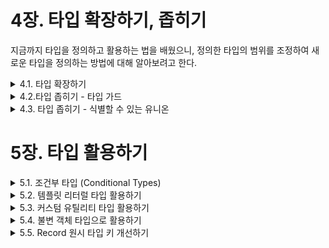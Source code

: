 # 4장. 타입 확장하기, 좁히기

지금까지 타입을 정의하고 활용하는 법을 배웠으니, 정의한 타입의 범위를 조정하여 새로운 타입을 정의하는 방법에 대해 알아보려고 한다.

<details>
<summary>4.1. 타입 확장하기</summary>

- 타입 확장 개념

  - 기존 타입을 사용해서 새로운 타입을 정의하는 것을 일컫는다.
  - 타입 확장 시 `extends`, `교차 타입(&)`, `유니온 타입(|)`을 사용한다.

- 타입 확장의 장점
  - 코드의 중복을 줄일 수 있다.
  - 기존 타입을 바탕으로 추가 속성만 정의한다→ 코드 재사용성 및 명시성 향상
- 유니온 타입을 사용한 타입 확장
  - A 또는 B 타입 값을 가짐 (합집합)
  - **단점**: 공통 속성만 접근 가능
  - ⚠️ 주의할 점: 유니온 타입으로 인해 존재하지 않는 속성을 호출하면 에러가 발생한다.
- 교차 타입 (&)
  - 두 타입의 속성을 모두 포함하는 단일 타입 생성 (교집합)
  - ⚠️ 속성 병합의 특징: 타입 속성 이름이 중복될 경우 충돌 발생 가능성이 있다.
- extends와 교차 타입의 차이점

  - **extends: 상속 →** 상위 타입의 속성을 모두 포함하지만 속성 타입이 충돌하면 에러가 발생한다.
  - **type의** **&: 병합 →** 속성 충돌에도 새로운 타입(never)을 처리할 수 있다.

  ```tsx
  interface DeliveryTip {
    tip: number;
  }

  interface Filter extends DeliveryTip {
    tip: string; // 에러 발생
  }

  type Filter = DeliveryTip & { tip: string }; // 충돌 → never 타입
  ```

- 배달의 민족 메뉴 시스템 예시

  - 배달의 민족 메뉴 시스템의 기본 구조는 다음과 같다.

    ```tsx
    interface Menu {
      name: string;
      image: string;
    }
    ```

  - 이때 다음과 같은 특정 메뉴의 중요도를 다르게 주기 위한 요구 사항이 추가되었다고 가정하자.

  1. 특정 메뉴를 길게 누르면 gif 파일이 재생되어야 한다.
  2. 특정 메뉴는 이미지 대신 별도의 텍스트만 노출되어야 한다.

  - 이를 만족하는 타입 작성법은 두 가지가 있으며, **방법2 타입 확장 방식이 유지보수성과 안전성 면에서 더 우수하다.**

  - 방법1. 하나의 타입에 여러 속성 추가
    ```tsx
    interface Menu {
      name: string;
      image: string;
      gif?: string; //요구사항1 만족
      text?: string; //요구사항2 만족
    }
    ```
    - 장점: 관리가 간편하다.
    - 단점: 모든 메뉴에 gif, text 속성이 존재한다고 간주하여, 존재하지 않는 속성에 접근할 경우 런타임 에러가 발생한다.
    ```tsx
    specialMenuList.map((menu) => menu.text); // text 없는 요소에서 에러
    ```
  - 방법2. 타입 확장 방식 (권장)

    ```tsx
    interface SpecialMenu extends Menu {
      gif: string;
    }

    interface PackageMenu extends Menu {
      text: string;
    }
    ```

    - 장점:
      - 각 요구사항에 맞는 타입을 별도로 만들어서 명확한 타입 규정이 가능하다.
      - 속성에 접근 시 컴파일 타임에 타입 오류를 사전에 확인이 가능하다.
    - 에러 예시 (잘못된 접근 시 컴파일 에러 발생):

 </details>

 <details>
<summary>4.2.타입 좁히기 - 타입 가드</summary>

- **타입 좁히기 개념**
  - 변수 또는 표현식의 타입 범위를 더 작은 범위로 좁히는 과정을 일컫는다.
  - 복잡한 타입을 구체적인 타입으로 분기 처리가 가능하다.
  - 효과: 더 명확한 타입 추론과 타입 안정성을 확보한다.
- **타입 가드에 따라 분기 처리하기**

  - 타입가드?
    - 런타임에 조건문을 사용하여 타입을 검사하고 타입 범위를 좁히는 기능이다.
  - 타입가드가 왜 필요할까?
    - if문을 사용하여 특정 타입을 조건으로 만들어 분기 처리를 할 수도 있지만, if문을 사용하면 컴파일 시 타입 정보가 모두 제거되어 런타임에서는 존재하지 않는다는 문제점이 발생한다. 따라서 이를 해결하기 위해 타입 가드를 사용한다.
  - 타입가드 분류

    1.  **자바스크립트 연산자를 사용한 타입 가드**

        - typeof, instanceof, in과 같은 연산자를 사용하여 제어문으로 특정 타입을 가지도록 유도한다.

    - **typeof 연산자 — 원시 타입 좁히기**

      - `typeof A === B`를 조건으로 분기 처리한다.

      ```tsx
      if (typeof x === "string") {
        // 여기서 x는 string 타입으로 좁혀진다.
      }
      ```

    - 처리 가능한 타입 목록

      - `string`, `number`, `boolean`, `undefined`, `object`, `function`, `bigint`, `symbol`

    - ⚠️ 한계: 자바스크립트 타입 시스템만 대응 가능

      - null과 배열 같이 복잡한 타입은 판별할 수 없다.

    - **instanceof 연산자 — 인스턴스화된 객체 타입 좁히기**

      ```tsx
      if (selected instanceof Date) {
        // selected는 Date 타입으로 좁혀짐
      }
      ```

    - `A instanceof B` 형태로 사용한다.

      - A: 타입을 검사할 대상 변수
      - B: 특정 객체의 생성자
        - 반환:
          - 프로토타입 체인에 생성자 B가 존재하면 → true
          - 프로토타입 체인에 생성자 B가 존재하지 않다면 → false

    - **in 연산자 — 객체의 속성 존재 여부로 타입 좁히기**

      ```tsx
      if ("cookieKey" in props) {
        // props는 NoticeDialogWithCookieProps 타입으로 좁혀짐
      }
      ```

    - `A in B` 형태로 사용한다.

      - A라는 속성이 B 객체에 존재하는지 검사한다.
      - 반환:
      - B 객체 내부에 A 속성이 있으면 → true
      - B 객체 내부에 A 속성이 있으면 → false
      - ⚠️ 주의할 점: B 객체에 존재하는 A 속성에 `undefined`를 할당한다고 해서 false를 반환하지 않는다. `delete` 연산자를 사용하여 객체 내부에서 해당 속성을 제거해야만 false를 반환한다.

    2. 사용자 정의 타입 가드

       \*타입 명제: 함수의 반환 타입에 대한 타입 가드를 수행하기 위해 사용되는 특별한 형태의 함수

    - **is 타입 명제**

      ```tsx
      function isDestinationCode(x: string): x is DestinationCode {
        return destinationCodeList.includes(x);
      }
      // x 값이 DestinationCode 타입인지 검사해서 맞으면 true 반환
      ```

      - `A is B` 형태으로 사용한다.
        - A: 매개변수 이름
        - B: 타입
        - 반환: 참/거짓의 진릿값 → 반환 타입을 타입 명제로 지정 시 반환 값이 참일 경우 A의 매개변수 타입을 B 타입으로 취급한다.

    - 왜 사용하는가?

      - 보통 타입스크립트에서는 if문이나 조건문 안에서 타입을 자동으로 추론하지만, includes, filter, map처럼 복잡한 연산 안에서는 타입을 추론하지 못한다.

        ```tsx
        const destinationNames: DestinationName[] = [];

        function isDestinationCode(x: string): x is DestinationCode {
          return destinationCodeList.includes(x);
        }

        if (isDestinationCode(str)) {
          destinationNames.push(DestinationNameSet[str]);
        }
        ```

        - 따라서, `isDestinationCode`의 반환 타입에 `x is DestinationCode`로 쓰면 if문 안에서 `str`이 `DestinationCode` 타입으로 좁혀지며,
        - `DestinationNameSet[str]`처럼 `DestinationCode`를 `key`로 사용하는 객체에 접근이 가능해진다.
        - 만약 함수 `isDestinationCode(x)`의 반환값이 그냥 `boolean`이라면?

          ```tsx
          function isDestinationCode(x: string): boolean {
            return destinationCodeList.includes(x);
          }
          // -> 타입 좁히기 못함!
          ```

          - 타입스크립트는 str을 그냥 string으로 보고, **`DestinationNameSet[str]`**접근 시 에러가 발생한다.

    </details>

 <details>
<summary>4.3. 타입 좁히기 - 식별할 수 있는 유니온 </summary>

- **태그된 유니온 agged Union 정의**
  - 식별할 수 있는 유니온 Discriminated Union 이라고도 불린다.
  - 유니온 타입 중에서도 **식별자(판별자, discriminant)** 를 추가해서 **각 타입을 구별**할 수 있게 만든 유니온이며 타입을 좁힐 때 많이 사용한다.
  - 주로 여러 비슷한 타입을 구분할 때 사용한다.
- **기본 유니온 vs 태그된 유니온**
  - 기본 유니온으로 에러 타입을 세 개 정의한 상황을 보자.
  - 아래는 에러 타입 세 가지를 정의한 코드이다.
    ```tsx
    type TextError = { errorCode: string; errorMessage: string };
    type ToastError = {
      errorCode: string;
      errorMessage: string;
      toastShowDuration: number;
    };
    type AlertError = {
      errorCode: string;
      errorMessage: string;
      onConfirm: () => void;
    };
    ```
  - 이를 아래와 같이 기본 유니온 타입으로 묶어 보자.
    ```tsx
    type ErrorFeedbackType = TextError | ToastError | AlertError;
    const errorArr: ErrorFeedbackType[] = [
      { errorCode: "100", errorMessage: "텍스트 에러" },
      {
        errorCode: "100",
        errorMessage: "토스트 에러",
        toastShowDuration: 3000,
      },
      { errorCode: "100", errorMessage: "얼럿 에러", onConfirm: () => {} },
    ];
    ```
    - ⭐️ 이때 해당 배열에 ToastError의 toastShowDuration 필드와 AlertError의 onConfirm을 모두 가지는 에러 객체가 포함된다면 에러가 발생할까?
    - 답은 NO 이다.
    - 타입스크립트는 덕 타이핑 언어이기 때문에 별도의 타입 에러를 뱉지 않는다.
    - 따라서 타입스크립트가 어떤 에러인지 구별할 방법이 없어지게 되며 타입 오류 발생 위험이 커진다.
  - 따라서 에러 타입을 구분하기 위해 **태그된 유니온**을 사용한다.
    - 각 타입이 비슷한 구조를 가지면서 서로 호환되지 않도록 만들기 위해서는 타입들이 서로 포함 관계를 가지지 않도록 정의해야 한다.
      ```tsx
      type TextError = { errorType: "TEXT"; ... }
      type ToastError = { errorType: "TOAST"; ... }
      type AlertError = { errorType: "ALERT"; ... }
      ```
    - 따라서 위와 같이 `errorType` 판별자 필드 등을 추가하여 타입 간 구조 호환을 막기 위해 타입마다 구분할 수 있는 **판별자(discriminant)**를 달아 포함 관계를 제거한다.
    - 위와 같은 방법을 사용하면 잘못된 속성이 포함되면 컴파일 에러가 발생하여 타입 안정성이 향상된다.
      ```tsx
      {
      	errorType: "TEXT",
      	toastShowDuration: 3000, // ❌ TextError 타입에는 toastShowDuration이 없음
      }
      ```
    - 판별자 선택 시 주의사항
      - 조건
        - 판별자로 선정한 값에 적어도 하나 이상의 유닛 타입이 포함되어야 한다.
      - 식별자로 사용할 수 있는 타입
        - 리터럴 타입(문자열 리터럴, 숫자 리터럴, true/false 등)
        - `null`, `undefined`
      - 사용 불가능한 타입
        - `string`, `number` 같은 넓은 타입
        - Error 객체와 같은 인스턴스화 타입

 </details>

# 5장. 타입 활용하기

 <details>
<summary>5.1. 조건부 타입 (Conditional Types)</summary>

- **조건부 타입 개념**
  - 조건문처럼 타입을 분기해서 상황에 따라 출력 타입을 다르게 도출하는 고급 타입이다.
  - `Condition ? A : B` 형태
    - `Condition`이 `true`이면 A 타입 반환
    - `Condition`이 `false`이면 B 타입 반환
  - JavaScript의 삼항 연산자와 유사하다.
  - 장점
    - 중복되는 타입 코드 제거 → 보다 정확한 타입 추론
- **extends와 제네릭을 활용한 조건부 타입**

  - `T extends U  ? X : Y` 형태로 사용한다.
    - 타입 T를 U에 할당 가능하면 X 타입
    - 타입 T를 U에 할당 불가능하면 Y 타입
  - 이에 대한 예시 코드로 결제 수단 예제가 있다.

    ```tsx
    interface Bank {
      financialCode: string;
      companyName: string;
      name: string;
      fullName: string;
    }

    interface Card {
      financialCode: string;
      companyName: string;
      name: string;
      appCardType?: string;
    }
    //조건부 타입 정의
    type PayMethod<T> = T extends "card" ? Card : Bank;

    //사용
    type CardPayMethodType = PayMethod<"card">; // Card 타입
    type BankPayMethodType = PayMethod<"bank">; // Bank 타입
    ```

    - 제네릭 T에 들어오는 값에 따라 반환 타입이 달라진다.
    - Card, Bank로 자동 분기가 된다.

- **조건부 타입 미사용 시 문제점과 extends 조건부 타입을 활용한 개선법**

  - 조건부 타입이 왜 필요한지 이해하기 위해, 먼저 조건부 타입을 사용하지 않은 상황을 살펴보았다.
    - 예를 들어, `pocketList`라는 변수에 카드 결제와 은행 결제 정보를 담으려 한다고 가정하자. 이때 타입을 다음과 같이 설정할 수 있다.
      ```tsx
      const pocketList: PocketInfo<Card>[] | PocketInfo<Bank>[] | undefined;
      ```
    - 이 코드는 카드 정보 (`PocketInfo<Card>[]`) 또는 은행 정보(`PocketInfo<Bank>[]`)가 올 수 있음을 나타낸다.하지만, 타입 설정을 유니온`(|)`으로만 지정하면 TypeScript는 코드 실행 시점에 pocketList가 Card 타입인지 Bank 타입인지 정확하게 알 수 없다.
    - 두 타입 모두 가능성이 열려 있어 코드의 타입 추론이 불명확해지고 이후 추가적으로 조건문 등을 사용해 타입을 제약해야 하는 필요가 생긴다.
  - 이때 조건부 타입을 사용하면 이 상황을 깔끔하게 개선할 수 있다.
    ```tsx
    export const useGetRegisteredList = <T extends "card" | "appcard" | "bank">(type: T) =>
    useCommonQuery<PayMethodType<T>[]>(...);
    ```
    - 현재 useGetRegisteredList 함수는 타입 매개변수 `T`를 사용해 전달된 type 값에 따라 반환 타입을 구분한다. 예를 들어 type이 “card”이면 반환 타입은 `PayMethodType<Card>[]` 가 되고, type이 “bank”이면 `PayMethodType<Bank>[]`가 된다.
  - 결론
    - 유티온 타입 대신 `extends`를 활용해 조건부 타입을 사용하면 넘긴 값에 따라 반환 타입을 정확히 제한하여 타입 추론의 정확성이 높아진다.

- **infer를 활용하여 타입 추론하기**
  - infer 개념
    - 조건부 타입 내에서 타입을 동적으로 추론하여 깔끔하게 타입 정의를 가능하게 한다.
    - 삼항 연산자를 사용한 조건문의 형태를 가진다.
    - `type Example<T> = T extends SomeType<infer U> ? U : OtherType;`
      - `extends`: 조건 서술
      - `infer`: 타입 추론
  - 예제
    ```tsx
    type UnpackPromise<T> = T extends Promise<infer K> ? K : any;
    ```
    - UnpackPromise 타입은 제네릭으로 T를 받아 T가 Promise로 래핑된 경우에만 K를 반환하고 아닐 경우 any를 반환한다.
      - `Promise<infer K>`: Promise의 반환 값을 추론해 해당 값의 타입을 K로 한다.
    ```tsx
    const promises = [Promise.resolve("Mark"), Promise.resolve(38)];
    type Expected = UnpackPromise<typeof promises>; //string | number
    ```
    - extends와 infer, 제네릭을 활용하면 타입을 조건에 따라 세밀하게 사용 가능하다.

 </details>

 <details>
<summary>5.2. 템플릿 리터럴 타입 활용하기 </summary>

- 템플릿 리터럴 타입

  - 유니온 타입과 문자열 템플릿을 조합하여 특정 패턴의 문자열 타입을 만들 수 있는 기능
    ```tsx
    type HeaderTag = "h1" | "h2" | "h3" | "h4" | "h5";
    ```
  - 템플릿 리터럴 타입 선언 방법
    ```tsx
    type HeadingNumber = 1 | 2 | 3 | 4 | 5;
    type HeaderTag = `h${HeadingNumber}`; // "h1" | "h2" | ... | "h5"
    //HeaderTag 타입은 "h1" ~ "h5" 값만 허용한다.
    ```
  - 장점
    - 컴파일 타임에 타입을 문자열로 제한하여 잘못된 문자열 입력을 방지한다.
    - 자동완성을 지원해 생산성을 향상할 수 있다.
  - 예제

    - 기존 방식
      ```tsx
      type Direction =
        | "top"
        | "topLeft"
        | "topRight"
        | "bottom"
        | "bottomLeft"
        | "bottomRight";
      ```
    - 템플릿 리터럴로 개선한 코드

      ```tsx
      type Vertical = "top" | "bottom";
      type Horizon = "left" | "right";

      type Direction = Vertical | `${Vertical}${Capitalize<Horizon>}`;

      //결과: "top" | "bottom" | "topLeft" | "topRight" | "bottomLeft" | "bottomRight"
      ```

  - ⚠️ 주의사항
    - 조합 수가 너무 많으면 성능 문제가 발생할 수 있다.
      ```tsx
      type Digit = 0 | 1 | 2 | 3 | 4 | 5 | 6 | 7 | 8 | 9;
      type Chunk = `${Digit}${Digit}${Digit}${Digit}`; // 10,000개 조합
      type PhoneNumberType = `010-${Chunk}-${Chunk}`;
      ```
      - Chunk → 10,000개 조합
      - PhoneNumberType → 100,000,000 (10,000 × 10,000)개의 문자열 타입 생성
        ⇒ 너무 많은 조합은 비효율적이고 에러 발생 가능성이 있다.
    - 해결책
      - 조합 수를 최소화해야 한다.
      - 복잡한 경우 타입을 적절히 분리해서 관리해야 한다.

 </details>

 <details>
 <summary>5.3. 커스텀 유틸리티 타입 활용하기 </summary>
 타입스크립트 기본 유틸리티로는 표현하기 힘든 타입의 경우 커스텀 유틸리티 타입을 직접 제작해서 사용하면 된다.

1.  **유틸리티 함수로 styled-components의 중복 타입 선언 피하기**

    - `styled-components` 사용 시 `props` 타입과 `styled` 타입을 각각 선언하면 중복이 발생할 수 있다.

      ```tsx
      //props 타입 선언
      type Props = {
        height: string;
        color: keyof typeof colors;
        isFull: boolean;
        ...
      }
      //styled 타입 선언
      type StyledProps = Pick<Props, "height" | "color" | "isFull">

      // 문제 발생 => Props가 바뀌면 StyledProps도 수정해야 한다.
      ```

    - 따라서 이때는 Pick 유틸리티 타입을 사용해서 중복 선언을 방지할 수 있다.
      ```tsx
      type StyledProps = Pick<Props, "height" | "color" | "isFull">;
      ```

2.  **PickOne 유틸리티 함수**

    - 서로 다른 2개 이상의 객체를 유니온 타입으로 받을 때 타입 검사가 제대로 진행되지 않는 이슈가 발생할 수 있다.
    - 이때 PickOne이라는 이름의 유틸리티 함수를 사용할 수 있다.

      ```tsx
      type Card = { card: string };
      type Account = { account: string };

      function withdraw(type: Card | Account) {
        ...
      }
      ```

    - 현재 Card와 Account 중 하나의 객체만 받고 싶은 상황이라면, `Card | Accont` 로 타입을 작성하면 둘 다 속성을 가진 객체도 이를 통과해버린다.
    - 따라서 이때는 식별할 수 있는 유니온(Discriminated Union)을 사용하여 type 속성을 추가해서 구별할 수 있다.
      - 하지만 식별할 수 있는 유니온을 적용하려면 해당 함수를 사용하는 부분을 모두 수정해야 하는 번거로움이 발생한다.
    - 이 경우에는 PickOne 커스텀 유틸리티 타입을 사용할 수 있다.

3.  **NonNullable 타입 검사 함수를 사용해 타입 가드하기**

    \*타입 가드: 타입 좁히기

    - NonNullable 타입
      ```tsx
      type NonNullable<T> = T extends null | undefined ? never : T;
      ```
      - 제네릭으로 받는 T가 null 또는 undefined일 때 never 또는 T를 반환한다.
      - `NonNullable` 함수가 filter에 들어가면 타입스크립트는 "이 값은 null 또는 undefined가 아니다"라고 자동 인지한다.
      - **null** 또는 **undefined**를 제외한 타입만 남긴다.
    - 활용
      - 타입 가드 역할로 사용할 수 있다.
      ```tsx
      function NonNullable<T>(value: T): value is NonNullable<T> {
        return value !== null && value !== undefined;
      }
      ```
      - value가 null 또는 undefined라면 false를 반환한다.
      - is 키워드 때문에 NonNullable 함수를 사용하는 곳에서 true가 반환된다면 null이나 undefined가 아닌 타입으로 타입 가드가 된다.
    - Promise.all 사용 시 예시

      - `Promise.all()`은 여러 비동기 작업을 동시에 처리하고 각 작업의 결과를 배열로 반환한다. 이때 각 작업의 결과 타입이 다르면, 그 결과들을 포함하는 배열의 타입도 그에 맞게 복잡하게 추론된다.
      - 아래의 예제 코드는 각 상품 광고를 노출하는 API 함수이다. 상품 광고 API는 상품 번호인 shopNo 매개변수에 따라 각기 다른 응답 값을 반환하는 광고 조회 API이다.

        - 아래 코드에서는 `AdCampaignAPI.operating(shopNo)`가 `AdCampaign[] | null` 을 반환하니까 `Promise.all()`이 반환하는 `shopAdCampaignList` 의 타입은

          - 성공 시 → `AdCampaign[]` 가 되고
          - 실패 시 → `null` 가 된다.

          ```tsx
          class AdCampaignAPI {
            static async operating(shopNo: number): Promise<AdCampaign[]> {
              try {
                return await fetch(`/ad/shopNumber=${shopNo}`);
              } catch {
                return null;
              }
            }
          const shopList = [
          {shopNo: 100, category: "chicken"},
          {shopNo: 101, category: "pizza"},
          {shopNo: 102, category: "noodle"},
          ]

          const shopAdCampaignList = await Promise.all(shopList.map((shop)
          	=> AdCampaignAPI.operating(shop.shopNo)
          );

          ```

        - 따라서 위 코드의 null 값을 매번 체크하기 위해서는 다음의 두 가지 방법이 존재한다.

        1. 매번 if문으로 체크하기

           ```tsx
           shopAdCampaignList.forEach((campaign) => {
             if (campaign !== null) {
               // 매번 이렇게 검사해야 한다
             }
           });
           ```

           - 코드가 길어지고 읽기 어렵다.
           - null 체크를 깜빡할 수 있다.

        2. NonNullable 사용하기 (추천)

           ```tsx
           const shopAds = shopAdCampaignList.filter(NonNullable);
           ```

           - 이 한 줄로 **null 값이 제거된 새로운 배열**을 만들 수 있다.
           - `shopAdCampaignList`는 **(AdCampaign[] | null)[]** 타입이었지만 filter(NonNullable)을 사용하면 null 값들은 모두 걸러지고, null이 아닌 AdCampaign[]들만 모인 배열만 남는다.
             ⇒ shopAds 타입은 `AdCampaign[][]`가 된다.

    </details>

 <details>
 <summary>5.4. 불변 객체 타입으로 활용하기 </summary>

- **불변객체 (Immutable Object)**
  - 객체의 상태(객체 내부의 값, 필드, 멤버 변수)가 변하지 않는 객체를 말한다.
- 왜 사용할까?

  - 기존 문제점
    - 컴포넌트에 색상이나 크기 등의 상수값을 넘길 때 `string` 타입으로 넘기면 자동완성이 안 되거나 오타 시 런타임 에러가 발생했다.
      ⇒ 이때 불변 객체를 사용하여 `string` 대신 객체의 키 값으로 넘기면 자동완성도 지원되고 타입 체크로 오타도 방지할 수 있다.

  1. Atom 컴포넌트에서 theme style 객체 활용하기

     ```tsx
     const theme = {
       colors,
       backgroundColor: colors, // 예시로 colors 재사용
       fontSize: {
         small: "12px",
         medium: "16px",
         large: "20px",
       },
     };

     interface Props {
       color?: keyof typeof theme.colors; // "red" | "green" | "blue"
       backgroundColor?: keyof typeof theme.backgroundColor; // "red" | "green" | "blue"
       fontSize?: keyof typeof theme.fontSize; // "small" | "medium" | "large"
     }
     ```

  2. 타입스크립트 연산자로 객체의 값을 타입으로 다루기

  - 타입 추론
    - `keyof`연산자: 객체 형태의 타입의 속성들만 뽑아 string 또는 number의 리터럴 유니온 타입을 반환한다.
  - 타입 가져오기
    - `typeof` 연산자: 객체 데이터를 객체 타입으로 변환해 준다.

 </details>

 <details>
 <summary>5.5. Record 원시 타입 키 개선하기 </summary>

- **Record 타입 개념**

  - 객체 선언 시 Key의 타입과 Value의 타입을 명시하는 방법이다.
  - 기본적으로 Key는 `string` 혹은 `number` 같은 원시 타입이다.
  - 문제점
    - Key가 유효하지 않아도 타입상 오류가 발생하지 않아 런타임 에러 가능성이 있다.

- **Record 개선 방안**
  1. **무한한 키를 집합으로 가는 Record**

     ```tsx
     type Category = string;

     interface Food {
       name: string;
       ...
     }

     const foodByCategory: Record<Category, Food[]> = {
       한식: [{ name: "제육덮밥" }, { name: "뚝배기 불고기" }],
       일식: [{ name: "초밥" }, { name: "텐동" }]
     };
     ```

     - 현재 위 코드에서는 Category를 Record의 키로 사용하는 foodByCategory 객체가 무한한 키 집합을 가지고 있다.
     - 이때 foodByCategory 객체에 없는 키 값을 사용해도 typeScript에서는 오류를 표시하지 않는다.
     - 해결 방안
       - 옵셔널 체이닝 `?.`으로 에러를 방지해야 한다.
       ```tsx
       foodByCategory["양식"]?.map((food) => console.log(food.name));
       ```

     \*옵셔널 체이닝(optional chaining)

     - 객체의 속성을 찾을 때 중간에 null 또는 undefined가 있어도 오류 없이 안전하게 접근할 수 있는 방법으로서, 문법은 `?.`으로 표현된다.
     - 중간에 null 혹은 undefined인 속성이 있는지 검사하여, 존재하면 해당 값을 반환하고 존재하지 않으면 undefined를 반환한다.
     - 속성이 undefined이면, 이후 메서드(map 등)는 실행되지 않는다.

  2. **유닛 타입으로 변경하기**

     \*유닛 타입: 다른 타입으로 쪼개지지 않고 오직 하나의 정확한 값을 가지는 타입

     ```tsx
     type Category = "한식" | "일식";
     ```

     - 키가 유한한 집합이라면 유닛 타입으로 대체할 수 있다.
     - 장점
       `foodByCategory["양식"];`
       `// Property '양식' does not exist 에러 발생!`
       - 키 값을 정확히 제한하여 잘못된 키 사용 시 컴파일 단계에서 에러가 발생한다.
     - 단점
       - 키를 변경해야 하는 상황에서는 불편하다.

  3. **Partial을 활용하여 정확한 타입 표현하기**

     ```tsx
     type PartialRecord<K extends string, T> = Partial<Record<K, T>>;
     ```
  - 키가 무한한 집합이라면 `Partial`을 사용하여 값이 undefined일 수 있는 상태임을 표현 가능하다.
  - 모든 키를 **optional**하게 만들어 존재하지 않는 키를 사용하면 undefined 가능성을 알려준다.

 </details>
